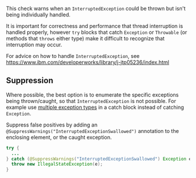 This check warns when an `InterruptedException` could be thrown but isn't being
individually handled.

It is important for correctness and performance that thread interruption is
handled properly, however `try` blocks that catch `Exception` or `Throwable` (or
methods that `throws` either type) make it difficult to recognize that
interruption may occur.

For advice on how to handle `InterruptedException`, see https://www.ibm.com/developerworks/library/j-jtp05236/index.html

## Suppression

Where possible, the best option is to enumerate the specific exceptions being
thrown/caught, so that `InterruptedException` is not possible. For example use
[multiple exception types](https://docs.oracle.com/javase/8/docs/technotes/guides/language/catch-multiple.html)
in a catch block instead of catching `Exception`.

Suppress false positives by adding an
`@SuppressWarnings("InterruptedExceptionSwallowed")` annotation to the enclosing
element, or the caught exception.

```java
try {
  ...
} catch (@SuppressWarnings("InterruptedExceptionSwallowed") Exception e) {
  throw new IllegalStateException(e);
}
```
